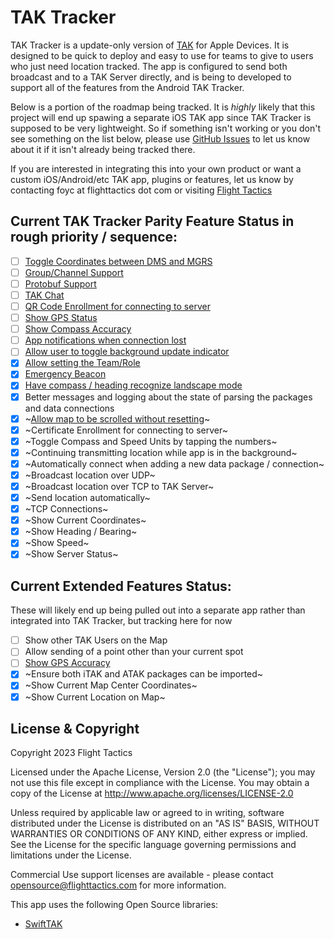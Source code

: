 #  TAK Tracker

TAK Tracker is a update-only version of [TAK](https://www.tak.gov) for Apple Devices. It is designed to be quick to deploy and easy to use for teams to give to users who just need location tracked. The app is configured to send both broadcast and to a TAK Server directly, and is being to developed to support all of the features from the Android TAK Tracker.

Below is a portion of the roadmap being tracked. It is _highly_ likely that this project will end up spawing a separate iOS TAK app since TAK Tracker is supposed to be very lightweight. So if something isn't working or you don't see something on the list below, please use [GitHub Issues](https://github.com/flighttactics/TAKTracker/issues) to let us know about it if it isn't already being tracked there.

If you are interested in integrating this into your own product or want a custom iOS/Android/etc TAK app, plugins or features, let us know by contacting foyc at flighttactics dot com or visiting [Flight Tactics](https://www.flighttactics.com)

## Current TAK Tracker Parity Feature Status in rough priority / sequence:

- [ ] [Toggle Coordinates between DMS and MGRS](https://github.com/flighttactics/TAKTracker/issues/8)
- [ ] [Group/Channel Support](https://github.com/flighttactics/TAKTracker/issues/14)
- [ ] [Protobuf Support](https://github.com/flighttactics/TAKTracker/issues/9)
- [ ] [TAK Chat](https://github.com/flighttactics/TAKTracker/issues/12)
- [ ] [QR Code Enrollment for connecting to server](https://github.com/flighttactics/TAKTracker/issues/15)
- [ ] [Show GPS Status](https://github.com/flighttactics/TAKTracker/issues/7)
- [ ] [Show Compass Accuracy](https://github.com/flighttactics/TAKTracker/issues/7)
- [ ] [App notifications when connection lost](https://github.com/flighttactics/TAKTracker/issues/13)
- [ ] [Allow user to toggle background update indicator](https://github.com/flighttactics/TAKTracker/issues/17)
- [X] [Allow setting the Team/Role](https://github.com/flighttactics/TAKTracker/issues/10)
- [X] [Emergency Beacon](https://github.com/flighttactics/TAKTracker/issues/11)
- [X] [Have compass / heading recognize landscape mode](https://github.com/flighttactics/TAKTracker/issues/16)
- [X] Better messages and logging about the state of parsing the packages and data connections
- [X] ~[Allow map to be scrolled without resetting](https://github.com/flighttactics/TAKTracker/issues/1)~
- [X] ~Certificate Enrollment for connecting to server~
- [X] ~Toggle Compass and Speed Units by tapping the numbers~
- [X] ~Continuing transmitting location while app is in the background~
- [X] ~Automatically connect when adding a new data package / connection~
- [x] ~Broadcast location over UDP~
- [x] ~Broadcast location over TCP to TAK Server~
- [x] ~Send location automatically~
- [x] ~TCP Connections~
- [x] ~Show Current Coordinates~
- [x] ~Show Heading / Bearing~
- [x] ~Show Speed~
- [x] ~Show Server Status~

## Current Extended Features Status:

These will likely end up being pulled out into a separate app rather than integrated into TAK Tracker, but tracking here for now

- [ ] Show other TAK Users on the Map
- [ ] Allow sending of a point other than your current spot
- [ ] [Show GPS Accuracy](https://github.com/flighttactics/TAKTracker/issues/7)
- [X] ~Ensure both iTAK and ATAK packages can be imported~
- [X] ~Show Current Map Center Coordinates~
- [x] ~Show Current Location on Map~

## License & Copyright

Copyright 2023 Flight Tactics

Licensed under the Apache License, Version 2.0 (the "License"); you may not use this file except in compliance with the License. You may obtain a copy of the License at http://www.apache.org/licenses/LICENSE-2.0

Unless required by applicable law or agreed to in writing, software distributed under the License is distributed on an "AS IS" BASIS, WITHOUT WARRANTIES OR CONDITIONS OF ANY KIND, either express or implied. See the License for the specific language governing permissions and limitations under the License.

Commercial Use support licenses are available - please contact opensource@flighttactics.com for more information.

This app uses the following Open Source libraries:
- [SwiftTAK](https://github.com/flighttactics/swifttak)
